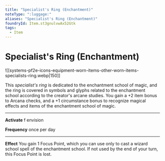 ```yaml
---
title: "Specialist's Ring (Enchantment)"
noteType: ":luggage:"
aliases: "Specialist's Ring (Enchantment)"
foundryId: Item.st3gnulvwAx52Gtk
tags:
  - Item
---
```


# Specialist's Ring (Enchantment)
![[systems-pf2e-icons-equipment-worn-items-other-worn-items-specialists-ring.webp|150]]

This _specialist's ring_ is dedicated to the enchantment school of magic, and the ring is covered in symbols and glyphs related to the enchantment school according to the creator's arcane studies. You gain a +2 item bonus to Arcana checks, and a +1 circumstance bonus to recognize magical effects and items of the enchantment school of magic.

* * *

**Activate** f envision

**Frequency** once per day

* * *

**Effect** You gain 1 Focus Point, which you can use only to cast a wizard school spell of the enchantment school. If not used by the end of your turn, this Focus Point is lost.
